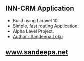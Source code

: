 ## INN-CRM Application

- Build using Laravel 10.
- Simple, fast routing Application.
- Alpha Level Project.
- [Author : Sandeepa Loku](http://sandeepa.net).

## www.sandeepa.net